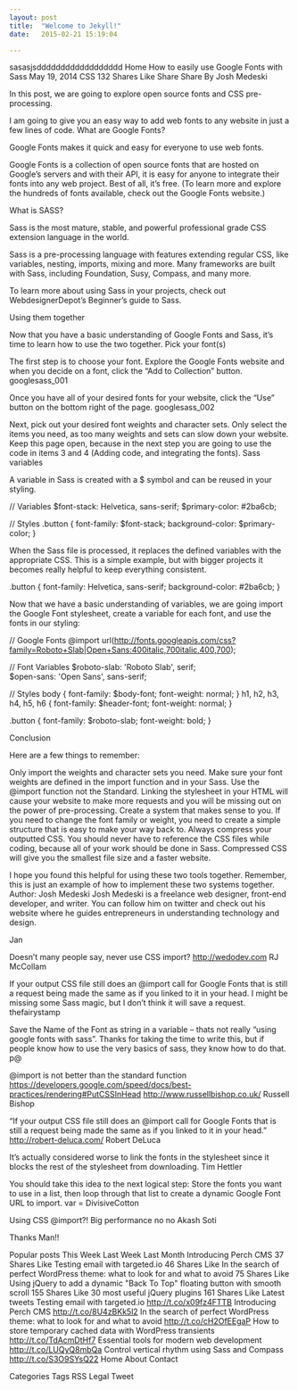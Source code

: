 ```yaml
---
layout: post
title:  "Welcome to Jekyll!"
date:   2015-02-21 15:19:04

---
```


sasasjsdddddddddddddddddd
Home
How to easily use Google Fonts with Sass
May 19, 2014
CSS
132 Shares
Like
Share
Share
By Josh Medeski

In this post, we are going to explore open source fonts and CSS pre-processing.

I am going to give you an easy way to add web fonts to any website in just a few lines of code.
What are Google Fonts?

Google Fonts makes it quick and easy for everyone to use web fonts.

Google Fonts is a collection of open source fonts that are hosted on Google’s servers and with their API, it is easy for anyone to integrate their fonts into any web project. Best of all, it’s free. (To learn more and explore the hundreds of fonts available, check out the Google Fonts website.)


What is SASS?

Sass is the most mature, stable, and powerful professional grade CSS extension language in the world.

Sass is a pre-processing language with features extending regular CSS, like variables, nesting, imports, mixing and more. Many frameworks are built with Sass, including Foundation, Susy, Compass, and many more.

To learn more about using Sass in your projects, check out WebdesignerDepot’s Beginner’s guide to Sass.


Using them together

Now that you have a basic understanding of Google Fonts and Sass, it’s time to learn how to use the two together.
Pick your font(s)

The first step is to choose your font. Explore the Google Fonts website and when you decide on a font, click the “Add to Collection” button.
googlesass_001

Once you have all of your desired fonts for your website, click the “Use” button on the bottom right of the page.
googlesass_002

Next, pick out your desired font weights and character sets. Only select the items you need, as too many weights and sets can slow down your website. Keep this page open, because in the next step you are going to use the code in items 3 and 4 (Adding code, and integrating the fonts).
Sass variables

A variable in Sass is created with a $ symbol and can be reused in your styling.

// Variables
$font-stack: Helvetica, sans-serif;
$primary-color: #2ba6cb;

// Styles
.button {
font-family: $font-stack;
background-color: $primary-color;
}

When the Sass file is processed, it replaces the defined variables with the appropriate CSS. This is a simple example, but with bigger projects it becomes really helpful to keep everything consistent.

.button {
font-family: Helvetica, sans-serif;
background-color: #2ba6cb;
}

Now that we have a basic understanding of variables, we are going import the Google Font stylesheet, create a variable for each font, and use the fonts in our styling:

// Google Fonts
@import url(http://fonts.googleapis.com/css?family=Roboto+Slab|Open+Sans:400italic,700italic,400,700);

// Font Variables
$roboto-slab: 'Roboto Slab', serif;   
$open-sans: 'Open Sans', sans-serif;

// Styles
body {
font-family: $body-font;
font-weight: normal;
}
h1, h2, h3, h4, h5, h6 {
font-family: $header-font;
font-weight: normal;
}

.button {
font-family: $roboto-slab;
font-weight: bold;
}


Conclusion

Here are a few things to remember:

Only import the weights and character sets you need.
Make sure your font weights are defined in the import function and in your Sass.
Use the @import function not the Standard. Linking the stylesheet in your HTML will cause your website to make more requests and you will be missing out on the power of pre-processing.
Create a system that makes sense to you. If you need to change the font family or weight, you need to create a simple structure that is easy to make your way back to.
Always compress your outputted CSS. You should never have to reference the CSS files while coding, because all of your work should be done in Sass. Compressed CSS will give you the smallest file size and a faster website.

I hope you found this helpful for using these two tools together. Remember, this is just an example of how to implement these two systems together.
Author: Josh Medeski
Josh Medeski is a freelance web designer, front-end developer, and writer. You can follow him on twitter and check out his website where he guides entrepreneurs in understanding technology and design.

Jan

Doesn’t many people say, never use CSS import?
http://wedodev.com RJ McCollam

If your output CSS file still does an @import call for Google Fonts that is still a request being made the same as if you linked to it in your head. I might be missing some Sass magic, but I don’t think it will save a request.
thefairystamp

Save the Name of the Font as string in a variable – thats not really “using google fonts with sass”. Thanks for taking the time to write this, but if people know how to use the very basics of sass, they know how to do that.
p@

@import is not better than the standard function https://developers.google.com/speed/docs/best-practices/rendering#PutCSSInHead
http://www.russellbishop.co.uk/ Russell Bishop

“If your output CSS file still does an @import call for Google Fonts that is still a request being made the same as if you linked to it in your head.”
http://robert-deluca.com/ Robert DeLuca

It’s actually considered worse to link the fonts in the stylesheet since it blocks the rest of the stylesheet from downloading.
Tim Hettler

You should take this idea to the next logical step: Store the fonts you want to use in a list, then loop through that list to create a dynamic Google Font URL to import.
var = DivisiveCotton

Using CSS @import?! Big performance no no
Akash Soti

Thanks Man!!

Popular posts
This Week
Last Week Last Month
Introducing Perch CMS
37 Shares
Like
Testing email with targeted.io
46 Shares
Like
In the search of perfect WordPress theme: what to look for and what to avoid
75 Shares
Like
Using jQuery to add a dynamic "Back To Top" floating button with smooth scroll
155 Shares
Like
30 most useful jQuery plugins
161 Shares
Like
Latest tweets
Testing email with targeted.io http://t.co/x09fz4FTTB
Introducing Perch CMS http://t.co/8U4zBKk5l2
In the search of perfect WordPress theme: what to look for and what to avoid http://t.co/cH2OfEEgaP
How to store temporary cached data with WordPress transients http://t.co/TdAcmDtHf7
Essential tools for modern web development http://t.co/LUQyQ8mbQa
Control vertical rhythm using Sass and Compass http://t.co/S3O9SYsQ22
Home About Contact

Categories Tags RSS Legal
Tweet
